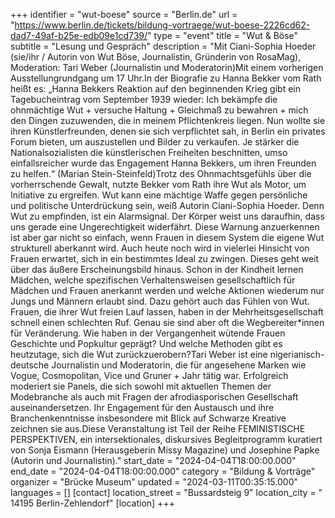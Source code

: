 +++
identifier = "wut-boese"
source = "Berlin.de"
url = "https://www.berlin.de/tickets/bildung-vortraege/wut-boese-2226cd62-dad7-49af-b25e-edb09e1cd739/"
type = "event"
title = "Wut & Böse"
subtitle = "Lesung und Gespräch"
description = "Mit Ciani-Sophia Hoeder (sie/ihr / Autorin von Wut  Böse, Journalistin, Gründerin von RosaMag), Moderation: Tari Weber (Journalistin und Moderatorin)Mit einem vorherigen Ausstellungrundgang um 17 Uhr.In der Biografie zu Hanna Bekker vom Rath heißt es: „Hanna Bekkers Reaktion auf den beginnenden Krieg gibt ein Tagebucheintrag vom September 1939 wieder: Ich bekämpfe die ohnmächtige Wut + versuche Haltung + Gleichmaß zu bewahren + mich den Dingen zuzuwenden, die in meinem Pflichtenkreis liegen. Nun wollte sie ihren Künstlerfreunden, denen sie sich verpflichtet sah, in Berlin ein privates Forum bieten, um auszustellen und Bilder zu verkaufen. Je stärker die Nationalsozialisten die künstlerischen Freiheiten beschnitten, umso einfallsreicher wurde das Engagement Hanna Bekkers, um ihren Freunden zu helfen.“ (Marian Stein-Steinfeld)Trotz des Ohnmachtsgefühls über die vorherrschende Gewalt, nutzte Bekker vom Rath ihre Wut als Motor, um Initiative zu ergreifen. Wut kann eine mächtige Waffe gegen persönliche und politische Unterdrückung sein, weiß Autorin Ciani-Sophia Hoeder. Denn Wut zu empfinden, ist ein Alarmsignal. Der Körper weist uns daraufhin, dass uns gerade eine Ungerechtigkeit widerfährt. Diese Warnung anzuerkennen ist aber gar nicht so einfach, wenn Frauen in diesem System die eigene Wut strukturell aberkannt wird. Auch heute noch wird in vielerlei Hinsicht von Frauen erwartet, sich in ein bestimmtes Ideal zu zwingen. Dieses geht weit über das äußere Erscheinungsbild hinaus. Schon in der Kindheit lernen Mädchen, welche spezifischen Verhaltensweisen gesellschaftlich für Mädchen und Frauen anerkannt werden und welche Aktionen wiederum nur Jungs und Männern erlaubt sind. Dazu gehört auch das Fühlen von Wut. Frauen, die ihrer Wut freien Lauf lassen, haben in der Mehrheitsgesellschaft schnell einen schlechten Ruf. Genau sie sind aber oft die Wegbereiter*innen für Veränderung. Wie haben in der Vergangenheit wütende Frauen Geschichte und Popkultur geprägt? Und welche Methoden gibt es heutzutage, sich die Wut zurückzuerobern?Tari Weber ist eine nigerianisch-deutsche Journalistin und Moderatorin, die für angesehene Marken wie Vogue, Cosmopolitan, Vice und Gruner + Jahr tätig war. Erfolgreich moderiert sie Panels, die sich sowohl mit aktuellen Themen der Modebranche als auch mit Fragen der afrodiasporischen Gesellschaft auseinandersetzen. Ihr Engagement für den Austausch und ihre Branchenkenntnisse insbesondere mit Blick auf Schwarze Kreative zeichnen sie aus.Diese Veranstaltung ist Teil der Reihe FEMINISTISCHE PERSPEKTIVEN, ein intersektionales, diskursives Begleitprogramm kuratiert von Sonja Eismann (Herausgeberin Missy Magazine) und Josephine Papke (Autorin und Journalistin)."
start_date = "2024-04-04T18:00:00.000"
end_date = "2024-04-04T18:00:00.000"
category = "Bildung & Vorträge"
organizer = "Brücke Museum"
updated = "2024-03-11T00:35:15.000"
languages = []
[contact]
location_street = "Bussardsteig 9"
location_city = " 14195 Berlin-Zehlendorf"
[location]
+++